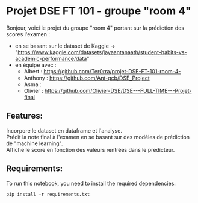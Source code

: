 # **Projet DSE FT 101 - groupe "room 4"**
Bonjour, voici le projet du groupe "room 4" portant sur la prédiction des scores l'examen :

* en se basant sur le dataset de Kaggle -> "https://www.kaggle.com/datasets/jayaantanaath/student-habits-vs-academic-performance/data"  
* en équipe avec :  
  - Albert : https://github.com/Ter0rra/projet-DSE-FT-101-room-4-  
  - Anthony : https://github.com/Ant-gcb/DSE_Project  
  - Asma :  
  - Olivier : https://github.com/Olivier-DSE/DSE---FULL-TIME---Projet-final   

## **Features:**  
Incorpore le dataset en dataframe et l'analyse.  
Prédit la note final à l'examen en se basant sur des modèles de prédiction de "machine learning".  
Affiche le score en fonction des valeurs rentrées dans le predicteur.  
## **Requirements:**  
To run this notebook, you need to install the required dependencies:  

`pip install -r requirements.txt ` 
